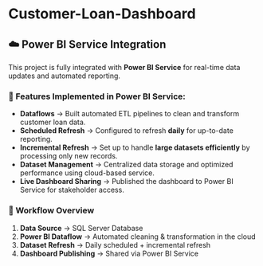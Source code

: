 # Customer-Loan-Dashboard
## ☁️ Power BI Service Integration

This project is fully integrated with **Power BI Service** for real-time data updates and automated reporting.

### 🔹 Features Implemented in Power BI Service:
- **Dataflows** → Built automated ETL pipelines to clean and transform customer loan data.
- **Scheduled Refresh** → Configured to refresh **daily** for up-to-date reporting.
- **Incremental Refresh** → Set up to handle **large datasets efficiently** by processing only new records.
- **Dataset Management** → Centralized data storage and optimized performance using cloud-based service.
- **Live Dashboard Sharing** → Published the dashboard to Power BI Service for stakeholder access.

### 📌 Workflow Overview
1. **Data Source** → SQL Server Database  
2. **Power BI Dataflow** → Automated cleaning & transformation in the cloud  
3. **Dataset Refresh** → Daily scheduled + incremental refresh  
4. **Dashboard Publishing** → Shared via Power BI Service  

